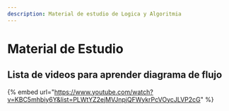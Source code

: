 ```yaml
---
description: Material de estudio de Logica y Algoritmia
---
```


# Material de Estudio

## Lista de videos para aprender diagrama de flujo

{% embed url="https://www.youtube.com/watch?v=KBC5mhbiy6Y&list=PLWtYZ2ejMVJnpjQFWykrPcVOycJLVP2cG" %}



